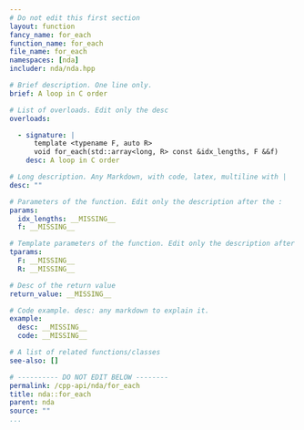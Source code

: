 ```yaml
---
# Do not edit this first section
layout: function
fancy_name: for_each
function_name: for_each
file_name: for_each
namespaces: [nda]
includer: nda/nda.hpp

# Brief description. One line only.
brief: A loop in C order

# List of overloads. Edit only the desc
overloads:

  - signature: |
      template <typename F, auto R>
      void for_each(std::array<long, R> const &idx_lengths, F &&f)
    desc: A loop in C order

# Long description. Any Markdown, with code, latex, multiline with |
desc: ""

# Parameters of the function. Edit only the description after the :
params:
  idx_lengths: __MISSING__
  f: __MISSING__

# Template parameters of the function. Edit only the description after the :
tparams:
  F: __MISSING__
  R: __MISSING__

# Desc of the return value
return_value: __MISSING__

# Code example. desc: any markdown to explain it.
example:
  desc: __MISSING__
  code: __MISSING__

# A list of related functions/classes
see-also: []

# ---------- DO NOT EDIT BELOW --------
permalink: /cpp-api/nda/for_each
title: nda::for_each
parent: nda
source: ""
...
```



